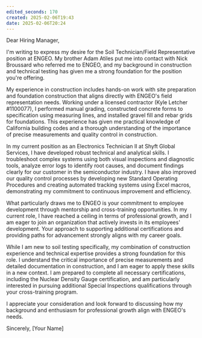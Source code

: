 ```yaml
---
edited_seconds: 170
created: 2025-02-06T19:43
date: 2025-02-06T20:24
---
```

Dear Hiring Manager,

I'm writing to express my desire for the Soil Technician/Field Representative position at ENGEO. My brother Adam Atiles put me into contact with Nick Broussard who referred me to ENGEO, and my background in construction and technical testing has given me a strong foundation for the position you're offering.

My experience in construction includes hands-on work with site preparation and foundation construction that aligns directly with ENGEO's field representation needs. Working under a licensed contractor (Kyle Letcher #1100077), I performed manual grading, constructed concrete forms to specification using measuring lines, and installed gravel fill and rebar grids for foundations. This experience has given me practical knowledge of California building codes and a thorough understanding of the importance of precise measurements and quality control in construction.

In my current position as an Electronics Technician II at Shyft Global Services, I have developed robust technical and analytical skills. I troubleshoot complex systems using both visual inspections and diagnostic tools, analyze error logs to identify root causes, and document findings clearly for our customer in the semiconductor industry. I have also improved our quality control processes by developing new Standard Operating Procedures and creating automated tracking systems using Excel macros, demonstrating my commitment to continuous improvement and efficiency.

What particularly draws me to ENGEO is your commitment to employee development through mentorship and cross-training opportunities. In my current role, I have reached a ceiling in terms of professional growth, and I am eager to join an organization that actively invests in its employees' development. Your approach to supporting additional certifications and providing paths for advancement strongly aligns with my career goals.

While I am new to soil testing specifically, my combination of construction experience and technical expertise provides a strong foundation for this role. I understand the critical importance of precise measurements and detailed documentation in construction, and I am eager to apply these skills in a new context. I am prepared to complete all necessary certifications, including the Nuclear Density Gauge certification, and am particularly interested in pursuing additional Special Inspections qualifications through your cross-training program.

I appreciate your consideration and look forward to discussing how my background and enthusiasm for professional growth align with ENGEO's needs.

Sincerely,
[Your Name]